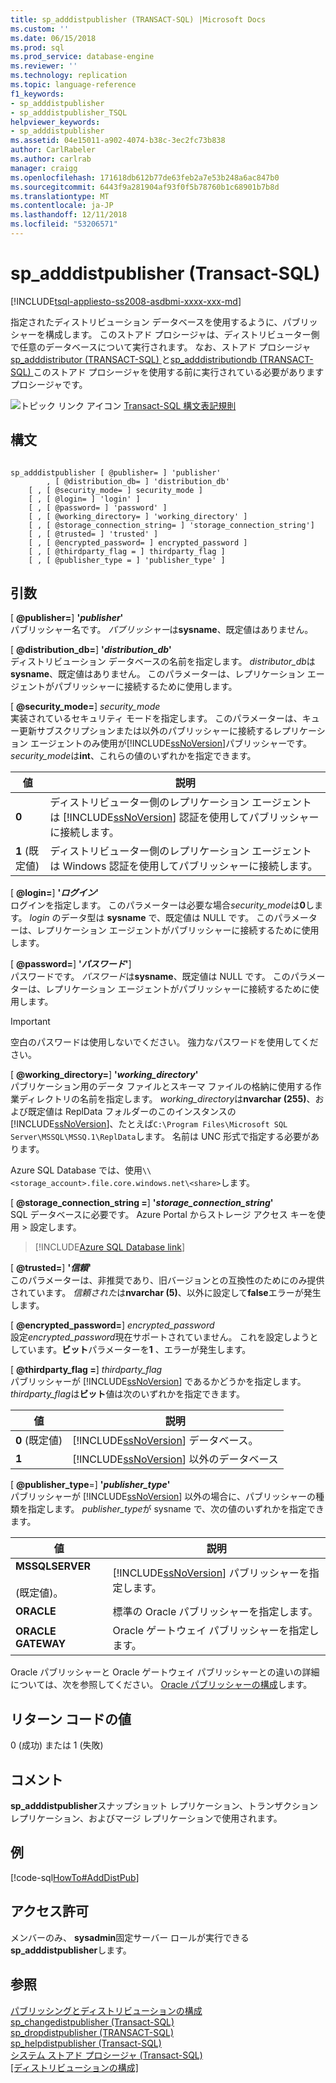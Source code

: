 ```yaml
---
title: sp_adddistpublisher (TRANSACT-SQL) |Microsoft Docs
ms.custom: ''
ms.date: 06/15/2018
ms.prod: sql
ms.prod_service: database-engine
ms.reviewer: ''
ms.technology: replication
ms.topic: language-reference
f1_keywords:
- sp_adddistpublisher
- sp_adddistpublisher_TSQL
helpviewer_keywords:
- sp_adddistpublisher
ms.assetid: 04e15011-a902-4074-b38c-3ec2fc73b838
author: CarlRabeler
ms.author: carlrab
manager: craigg
ms.openlocfilehash: 171618db612b77de63feb2a7e53b248a6ac847b0
ms.sourcegitcommit: 6443f9a281904af93f0f5b78760b1c68901b7b8d
ms.translationtype: MT
ms.contentlocale: ja-JP
ms.lasthandoff: 12/11/2018
ms.locfileid: "53206571"
---
```

# <a name="spadddistpublisher-transact-sql"></a>sp_adddistpublisher (Transact-SQL)
[!INCLUDE[tsql-appliesto-ss2008-asdbmi-xxxx-xxx-md](../../includes/tsql-appliesto-ss2008-asdbmi-xxxx-xxx-md.md)]

  指定されたディストリビューション データベースを使用するように、パブリッシャーを構成します。 このストアド プロシージャは、ディストリビューター側で任意のデータベースについて実行されます。 なお、ストアド プロシージャ[sp_adddistributor &#40;TRANSACT-SQL&#41; ](../../relational-databases/system-stored-procedures/sp-adddistributor-transact-sql.md)と[sp_adddistributiondb &#40;TRANSACT-SQL&#41; ](../../relational-databases/system-stored-procedures/sp-adddistributiondb-transact-sql.md)このストアド プロシージャを使用する前に実行されている必要がありますプロシージャです。  
  
 ![トピック リンク アイコン](../../database-engine/configure-windows/media/topic-link.gif "トピック リンク アイコン") [Transact-SQL 構文表記規則](../../t-sql/language-elements/transact-sql-syntax-conventions-transact-sql.md)  
  
## <a name="syntax"></a>構文  
  
```  
  
sp_adddistpublisher [ @publisher= ] 'publisher'   
        , [ @distribution_db= ] 'distribution_db'   
    [ , [ @security_mode= ] security_mode ]   
    [ , [ @login= ] 'login' ]   
    [ , [ @password= ] 'password' ]   
    [ , [ @working_directory= ] 'working_directory' ]   
    [ , [ @storage_connection_string= ] 'storage_connection_string']
    [ , [ @trusted= ] 'trusted' ]   
    [ , [ @encrypted_password= ] encrypted_password ]   
    [ , [ @thirdparty_flag = ] thirdparty_flag ]  
    [ , [ @publisher_type = ] 'publisher_type' ]  
```  
  
## <a name="arguments"></a>引数  
 [ **@publisher=**] **'***publisher***'**  
 パブリッシャー名です。 *パブリッシャー*は**sysname**、既定値はありません。  
  
 [  **@distribution_db=**] **'***distribution_db***'**  
 ディストリビューション データベースの名前を指定します。 *distributor_db*は**sysname**、既定値はありません。 このパラメーターは、レプリケーション エージェントがパブリッシャーに接続するために使用します。  
  
 [  **@security_mode=**] *security_mode*  
 実装されているセキュリティ モードを指定します。 このパラメーターは、キュー更新サブスクリプションまたは以外のパブリッシャーに接続するレプリケーション エージェントのみ使用が[!INCLUDE[ssNoVersion](../../includes/ssnoversion-md.md)]パブリッシャーです。 *security_mode*は**int**、これらの値のいずれかを指定できます。  
  
|値|説明|  
|-----------|-----------------|  
|**0**|ディストリビューター側のレプリケーション エージェントは [!INCLUDE[ssNoVersion](../../includes/ssnoversion-md.md)] 認証を使用してパブリッシャーに接続します。|  
|**1** (既定値)|ディストリビューター側のレプリケーション エージェントは Windows 認証を使用してパブリッシャーに接続します。|  
  
 [  **@login=**] **'***ログイン***'**  
 ログインを指定します。 このパラメーターは必要な場合*security_mode*は**0**します。 *login* のデータ型は **sysname** で、既定値は NULL です。 このパラメーターは、レプリケーション エージェントがパブリッシャーに接続するために使用します。  
  
 [  **@password=**] **'***パスワード***'**]  
 パスワードです。 *パスワード*は**sysname**、既定値は NULL です。 このパラメーターは、レプリケーション エージェントがパブリッシャーに接続するために使用します。  
  
> [!IMPORTANT]  
>  空白のパスワードは使用しないでください。 強力なパスワードを使用してください。  
  
 [  **@working_directory=**] **'***working_directory***'**  
 パブリケーション用のデータ ファイルとスキーマ ファイルの格納に使用する作業ディレクトリの名前を指定します。 *working_directory*は**nvarchar (255)**、および既定値は ReplData フォルダーのこのインスタンスの[!INCLUDE[ssNoVersion](../../includes/ssnoversion-md.md)]、たとえば`C:\Program Files\Microsoft SQL Server\MSSQL\MSSQ.1\ReplData`します。 名前は UNC 形式で指定する必要があります。  

 Azure SQL Database では、使用`\\<storage_account>.file.core.windows.net\<share>`します。

 [  **@storage_connection_string =**] **'***storage_connection_string***'**  
 SQL データベースに必要です。 Azure Portal からストレージ アクセス キーを使用 > 設定します。

 > [!INCLUDE[Azure SQL Database link](../../includes/azure-sql-db-repl-for-more-information.md)]

 [  **@trusted=**] **'***信頼***'**  
 このパラメーターは、非推奨であり、旧バージョンとの互換性のためにのみ提供されています。 *信頼された*は**nvarchar (5)**、以外に設定して**false**エラーが発生します。  
  
 [  **@encrypted_password=**] *encrypted_password*  
 設定*encrypted_password*現在サポートされていません。 これを設定しようとしています。**ビット**パラメーターを**1** 、エラーが発生します。  
  
 [  **@thirdparty_flag =**] *thirdparty_flag*  
 パブリッシャーが [!INCLUDE[ssNoVersion](../../includes/ssnoversion-md.md)] であるかどうかを指定します。 *thirdparty_flag*は**ビット**値は次のいずれかを指定できます。  
  
|値|説明|  
|-----------|-----------------|  
|**0** (既定値)|[!INCLUDE[ssNoVersion](../../includes/ssnoversion-md.md)] データベース。|  
|**1**|[!INCLUDE[ssNoVersion](../../includes/ssnoversion-md.md)] 以外のデータベース|  
  
 [ **@publisher_type**=] **'***publisher_type***'**  
 パブリッシャーが [!INCLUDE[ssNoVersion](../../includes/ssnoversion-md.md)] 以外の場合に、パブリッシャーの種類を指定します。 *publisher_type*が sysname で、次の値のいずれかを指定できます。  
  
|値|説明|  
|-----------|-----------------|  
|**MSSQLSERVER**<br /><br /> (既定値)。|[!INCLUDE[ssNoVersion](../../includes/ssnoversion-md.md)] パブリッシャーを指定します。|  
|**ORACLE**|標準の Oracle パブリッシャーを指定します。|  
|**ORACLE GATEWAY**|Oracle ゲートウェイ パブリッシャーを指定します。|  
  
 Oracle パブリッシャーと Oracle ゲートウェイ パブリッシャーとの違いの詳細については、次を参照してください。 [Oracle パブリッシャーの構成](../../relational-databases/replication/non-sql/configure-an-oracle-publisher.md)します。  
  
## <a name="return-code-values"></a>リターン コードの値  
 0 (成功) または 1 (失敗)  
  
## <a name="remarks"></a>コメント  
 **sp_adddistpublisher**スナップショット レプリケーション、トランザクション レプリケーション、およびマージ レプリケーションで使用されます。  
  
## <a name="example"></a>例  
 [!code-sql[HowTo#AddDistPub](../../relational-databases/replication/codesnippet/tsql/sp-adddistpublisher-tran_1.sql)]  
  
## <a name="permissions"></a>アクセス許可  
 メンバーのみ、 **sysadmin**固定サーバー ロールが実行できる**sp_adddistpublisher**します。  
  
## <a name="see-also"></a>参照  
 [パブリッシングとディストリビューションの構成](../../relational-databases/replication/configure-publishing-and-distribution.md)   
 [sp_changedistpublisher (Transact-SQL)](../../relational-databases/system-stored-procedures/sp-changedistpublisher-transact-sql.md)   
 [sp_dropdistpublisher &#40;TRANSACT-SQL&#41;](../../relational-databases/system-stored-procedures/sp-dropdistpublisher-transact-sql.md)   
 [sp_helpdistpublisher &#40;Transact-SQL&#41;](../../relational-databases/system-stored-procedures/sp-helpdistpublisher-transact-sql.md)   
 [システム ストアド プロシージャ &#40;Transact-SQL&#41;](../../relational-databases/system-stored-procedures/system-stored-procedures-transact-sql.md)   
 [[ディストリビューションの構成]](../../relational-databases/replication/configure-distribution.md)  
  
  
